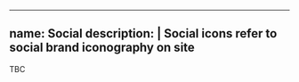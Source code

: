 
---
name: Social
description: |
  Social icons refer to social brand iconography on site
---
TBC
<p><em class="fa fa-facebook"></em><em class="fa fa-twitter"></em><em class="fa fa-google-plus"></em></p>